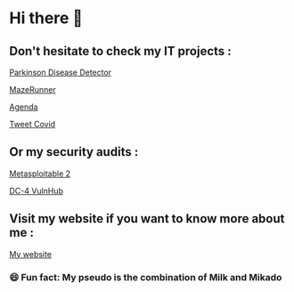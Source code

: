 # Hi there 👋

## Don't hesitate to check my IT projects :

[Parkinson Disease Detector](https://github.com/Milkad0/ParkinsonIA)

[MazeRunner](https://github.com/Milkad0/MazeRunnerJava)

[Agenda](https://github.com/Milkad0/Agenda-Java)

[Tweet Covid](https://github.com/Milkad0/TweetCovid19)

## Or my security audits :

[Metasploitable 2](https://github.com/Milkad0/Metasploitable-2)

[DC-4 VulnHub](https://github.com/Milkad0/DC-4_VulnHub)

## Visit my website if you want to know more about me :

[My website](https://milkad0.github.io/)

### 😄 Fun fact: My pseudo is the combination of Milk and Mikado
<!--
**Milkad0/Milkad0** is a ✨ _special_ ✨ repository because its `README.md` (this file) appears on your GitHub profile.

Here are some ideas to get you started:

- 🔭 I’m currently working on ...
- 🌱 I’m currently learning ...
- 👯 I’m looking to collaborate on ...
- 🤔 I’m looking for help with ...
- 💬 Ask me about ...
- 📫 How to reach me: ...
- 😄 Pronouns: ...
- ⚡ Fun fact: ...
-->
